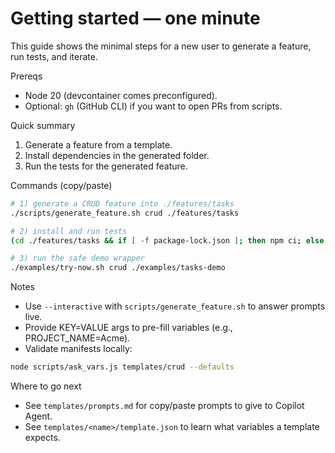 # Getting started — one minute

This guide shows the minimal steps for a new user to generate a feature, run tests, and iterate.

Prereqs
- Node 20 (devcontainer comes preconfigured).
- Optional: `gh` (GitHub CLI) if you want to open PRs from scripts.

Quick summary
1. Generate a feature from a template.
2. Install dependencies in the generated folder.
3. Run the tests for the generated feature.

Commands (copy/paste)

```bash
# 1) generate a CRUD feature into ./features/tasks
./scripts/generate_feature.sh crud ./features/tasks

# 2) install and run tests
(cd ./features/tasks && if [ -f package-lock.json ]; then npm ci; else npm install; fi && npm test)

# 3) run the safe demo wrapper
./examples/try-now.sh crud ./examples/tasks-demo
```

Notes
- Use `--interactive` with `scripts/generate_feature.sh` to answer prompts live.
- Provide KEY=VALUE args to pre-fill variables (e.g., PROJECT_NAME=Acme).
- Validate manifests locally:

```bash
node scripts/ask_vars.js templates/crud --defaults
```

Where to go next
- See `templates/prompts.md` for copy/paste prompts to give to Copilot Agent.
- See `templates/<name>/template.json` to learn what variables a template expects.
